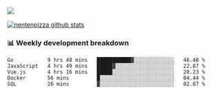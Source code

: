 ### ![](http://img.shields.io/badge/Go-language-blue?style=for-the-badge&logo=appveyor)
[![nentenpizza github stats](https://github-readme-stats.vercel.app/api?username=nentenpizza&count_private=true)](https://github.com/anuraghazra/github-readme-stats)

### 📊 Weekly development breakdown

<!--START_SECTION:waka-->
```text
Go           9 hrs 48 mins   ███████████▓░░░░░░░░░░░░░   46.48 % 
JavaScript   4 hrs 49 mins   █████▓░░░░░░░░░░░░░░░░░░░   22.87 % 
Vue.js       4 hrs 16 mins   █████░░░░░░░░░░░░░░░░░░░░   20.23 % 
Docker       56 mins         █░░░░░░░░░░░░░░░░░░░░░░░░   04.44 % 
SQL          26 mins         ▓░░░░░░░░░░░░░░░░░░░░░░░░   02.07 % 
```
<!--END_SECTION:waka-->

